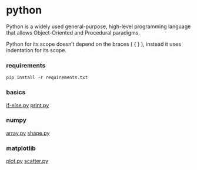# python
Python is a widely used general-purpose, high-level programming language
that allows Object-Oriented and Procedural paradigms.


Python for its scope doesn’t depend on the braces ( { } ), instead it uses indentation for its scope.


### requirements
`pip install -r requirements.txt`


### basics
[if-else.py](https://github.com/flkt-crnpio/python-basics/blob/master/if-else.py)
[print.py](https://github.com/flkt-crnpio/python-basics/blob/master/print.py)


### numpy
[array.py](https://github.com/flkt-crnpio/python-basics/blob/master/array.py)
[shape.py](https://github.com/flkt-crnpio/python-basics/blob/master/shape.py)


### matplotlib
[plot.py](https://github.com/flkt-crnpio/python-basics/blob/master/plot.py)
[scatter.py](https://github.com/flkt-crnpio/python-basics/blob/master/scatter.py)
